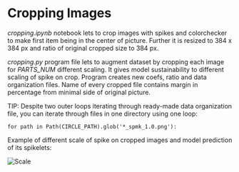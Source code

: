 # Cropping Images

*cropping.ipynb* notebook lets to crop images with spikes and colorchecker to make first item being in the center of picture. Further it is resized to 384 x 384 px and ratio of original cropped size to 384 px.

*cropping.py* program file lets to augment dataset by cropping each image for *PARTS_NUM* different scaling. It gives model sustainability to different scaling of spike on crop. Program creates new coefs, ratio and data organization files. Name of every cropped file contains margin in percentage from minimal side of original picture.

TIP: Despite two outer loops iterating through ready-made data organization file, you can iterate through files in one directory using one loop:
```
for path in Path(CIRCLE_PATH).glob('*_spmk_1.0.png'):
```

Example of different scale of spike on cropped images and model prediction of its spikelets:

![Scale](Scale.png)